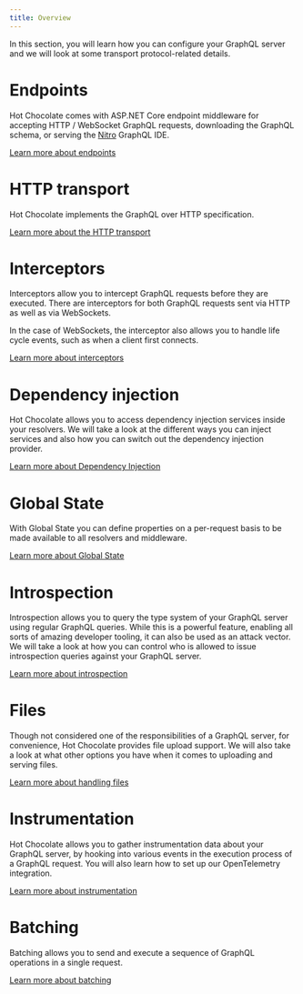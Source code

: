 ```yaml
---
title: Overview
---
```


In this section, you will learn how you can configure your GraphQL server and we will look at some transport protocol-related details.

# Endpoints

Hot Chocolate comes with ASP.NET Core endpoint middleware for accepting HTTP / WebSocket GraphQL requests, downloading the GraphQL schema, or serving the [Nitro](/products/nitro) GraphQL IDE.

[Learn more about endpoints](/docs/hotchocolate/v14/server/endpoints)

# HTTP transport

Hot Chocolate implements the GraphQL over HTTP specification.

[Learn more about the HTTP transport](/docs/hotchocolate/v14/server/http-transport)

# Interceptors

Interceptors allow you to intercept GraphQL requests before they are executed. There are interceptors for both GraphQL requests sent via HTTP as well as via WebSockets.

In the case of WebSockets, the interceptor also allows you to handle life cycle events, such as when a client first connects.

[Learn more about interceptors](/docs/hotchocolate/v14/server/interceptors)

# Dependency injection

Hot Chocolate allows you to access dependency injection services inside your resolvers. We will take a look at the different ways you can inject services and also how you can switch out the dependency injection provider.

[Learn more about Dependency Injection](/docs/hotchocolate/v14/server/dependency-injection)

# Global State

With Global State you can define properties on a per-request basis to be made available to all resolvers and middleware.

[Learn more about Global State](/docs/hotchocolate/v14/server/global-state)

# Introspection

Introspection allows you to query the type system of your GraphQL server using regular GraphQL queries. While this is a powerful feature, enabling all sorts of amazing developer tooling, it can also be used as an attack vector. We will take a look at how you can control who is allowed to issue introspection queries against your GraphQL server.

[Learn more about introspection](/docs/hotchocolate/v14/server/introspection)

# Files

Though not considered one of the responsibilities of a GraphQL server, for convenience, Hot Chocolate provides file upload support. We will also take a look at what other options you have when it comes to uploading and serving files.

[Learn more about handling files](/docs/hotchocolate/v14/server/files)

# Instrumentation

Hot Chocolate allows you to gather instrumentation data about your GraphQL server, by hooking into various events in the execution process of a GraphQL request. You will also learn how to set up our OpenTelemetry integration.

[Learn more about instrumentation](/docs/hotchocolate/v14/server/instrumentation)

# Batching

Batching allows you to send and execute a sequence of GraphQL operations in a single request.

[Learn more about batching](/docs/hotchocolate/v14/server/batching)
